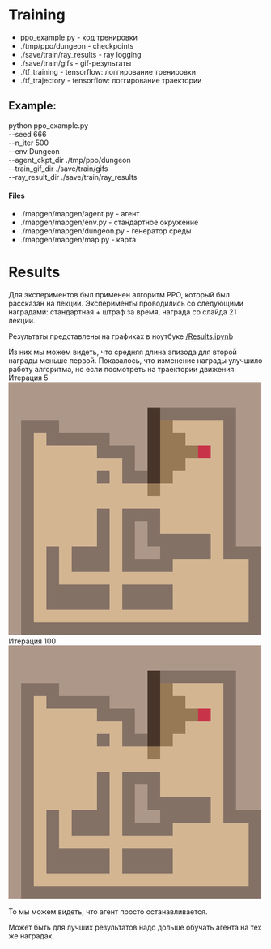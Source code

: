 # Training 

- ppo_example.py - код тренировки
- ./tmp/ppo/dungeon - checkpoints
- ./save/train/ray_results - ray logging
- ./save/train/gifs - gif-результаты
- ./tf_training - tensorflow: логгирование тренировки
- ./tf_trajectory - tensorflow: логгирование траектории


## Example:


python ppo_example.py \
--seed 666 \
--n_iter 500 \
--env Dungeon \
--agent_ckpt_dir ./tmp/ppo/dungeon \
--train_gif_dir ./save/train/gifs \
--ray_result_dir ./save/train/ray_results



#### Files

- ./mapgen/mapgen/agent.py - агент
- ./mapgen/mapgen/env.py - стандартное окружение
- ./mapgen/mapgen/dungeon.py - генератор среды
- ./mapgen/mapgen/map.py - карта

# Results

Для экспериментов был применен алгоритм PPO, который был рассказан на лекции.
Эксперименты проводились со следующими наградами: стандартная + штраф за время, награда со слайда 21 лекции.

Результаты представлены на графиках в ноутбуке [/Results.ipynb](./Results.ipynb)

Из них мы можем видеть, что средняя длина эпизода для второй награды меньше первой. Показалось, что изменение награды улучшило работу алгоритма, но если посмотреть на траектории движения:
Итерация 5
 ![Iteration 5](./save/train/gifs/005.gif)
 Итерация 100
 ![Iteration 100](./save/train/gifs/100.gif)
 
 То мы можем видеть, что агент просто останавливается.
 
 Может быть для лучших результатов надо дольше обучать агента на тех же наградах.
